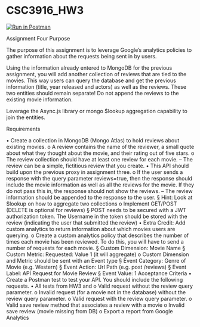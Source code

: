 # CSC3916_HW3
[![Run in Postman](https://run.pstmn.io/button.svg)](https://app.getpostman.com/run-collection/b7c844df9df0bfc8b39c?action=collection%2Fimport)


Assignment Four
Purpose

The purpose of this assignment is to leverage Google’s analytics policies to gather information
about the requests being sent in by users.

Using the information already entered to MongoDB for the previous assignment, you will add another
collection of reviews that are tied to the movies. This way users can query the database and get the
previous information (title, year released and actors) as well as the reviews. These two entities should
remain separate! Do not append the reviews to the existing movie information.

Leverage the Async.js library or mongo $lookup aggregation capability to join the entities.

Requirements

• Create a collection in MongoDB (Mongo Atlas) to hold reviews about existing movies.
o A review contains the name of the reviewer, a small quote about what they thought
about the movie, and their rating out of five stars.
o The review collection should have at least one review for each movie. – The review
can be a simple, fictitious review that you create.
• This API should build upon the previous proxy in assignment three.
o If the user sends a response with the query parameter reviews=true, then the
response should include the movie information as well as all the reviews for the
movie. If they do not pass this in, the response should not show the reviews. – The
review information should be appended to the response to the user.
§ Hint: Look at $lookup on how to aggregate two collections
o Implement GET/POST (DELETE is optional for reviews)
§ POST needs to be secured with a JWT authorization token. The Username
in the token should be stored with the review (indicating the user that
submitted the review)
• Extra Credit: Add custom analytics to return information about which movies users are
querying.
o Create a custom analytics policy that describes the number of times each movie has
been reviewed. To do this, you will have to send a number of requests for each movie.
§ Custom Dimension: Movie Name
§ Custom Metric: Requested: Value 1 (it will aggregate)
o Custom Dimension and Metric should be sent with an Event type
§ Event Category: Genre of Movie (e.g. Western)
§ Event Action: Url Path (e.g. post /reviews)
§ Event Label: API Request for Movie Review
§ Event Value: 1
Acceptance Criteria
• Create a Postman test to test your API. You should include the following requests.
• All tests from HW3 and
o Valid request without the review query parameter.
o Invalid request (for a movie not in the database) without the review query parameter.
o Valid request with the review query parameter.
o Valid save review method that associates a review with a movie
o Invalid save review (movie missing from DB)
o Export a report from Google Analytics
